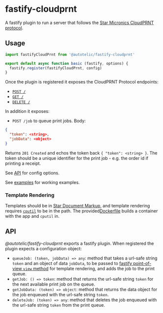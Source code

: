 # fastify-cloudprnt

A fastify plugin to run a server that follows the [Star Micronics CloudPRNT protocol](https://www.star-m.jp/products/s_print/CloudPRNTSDK/Documentation/en/developerguide/introduction.html).

## Usage

```js
import fastifyCloudPrnt from '@autotelic/fastify-cloudprnt'

export default async function basic (fastify, options) {
  fastify.register(fastifyCloudPrnt, config)
}
```

Once the plugin is registered it exposes the CloudPRNT Protocol endpoints:

* [`POST /`](https://star-m.jp/products/s_print/CloudPRNTSDK/Documentation/en/developerguide/pollingserver/post_overview.html)
* [`GET /`](https://star-m.jp/products/s_print/CloudPRNTSDK/Documentation/en/developerguide/printjobrequests/get_overview.html)
* [`DELETE /`](https://star-m.jp/products/s_print/CloudPRNTSDK/Documentation/en/developerguide/printjobconfirmation/delete_overview.html)

In addition it exposes:

* `POST /job` to queue print jobs. Body:

```json
{
  "token": <string>,
  "jobData": <object>
}
```

Returns `201 Created` and echos the token back `{ "token": <string> }`. The token should be a unique identifier for the print job - e.g. the order id if printing a receipt.

See [API](#API) for config options.

See [examples](examples/) for working examples.

### Template Rendering

Templates should be in [Star Document Markup](https://star-m.jp/products/s_print/CloudPRNTSDK/Documentation/en/articles/markup/markupintro.html), and template rendering requires [`cputil`](https://star-m.jp/products/s_print/CloudPRNTSDK/Documentation/en/articles/cputil/cputil.html) to be in the path. The provided[Dockerfile](Dockerfile) builds a container with the app and `cputil` in.

## API

_@autotelic/fastify-cloudprnt_ exports a fastify plugin. When registered the plugin expects a configuration object:

* `queueJob: (token, jobData) => any`: method that takes a url-safe string `token` and an object of data `jobData`, to be passed to [fastify point-of-view `view` method](https://github.com/fastify/point-of-view#quick-start) for template rendering, and adds the job to the print queue.
* `getJob: () => token`: method that returns the url-safe string `token` for the next available print job on the queue.
* `getJobData: (token) => object`: method that returns the data object for the job enqueued with the url-safe string `token`.
* `deleteJob: (token) => any`: method that deletes the job enqueued with the url-safe string `token` from the print queue.
